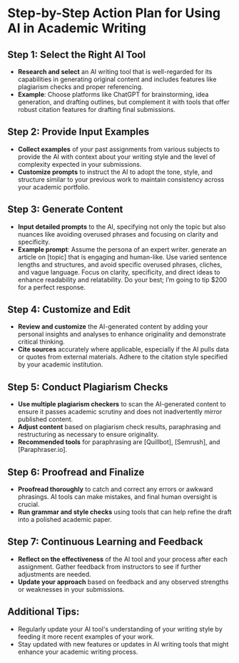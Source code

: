 # Step-by-Step Action Plan for Using AI in Academic Writing

## Step 1: Select the Right AI Tool
- **Research and select** an AI writing tool that is well-regarded for its capabilities in generating original content and includes features like plagiarism checks and proper referencing.
- **Example**: Choose platforms like ChatGPT for brainstorming, idea generation, and drafting outlines, but complement it with tools that offer robust citation features for drafting final submissions.

## Step 2: Provide Input Examples
- **Collect examples** of your past assignments from various subjects to provide the AI with context about your writing style and the level of complexity expected in your submissions.
- **Customize prompts** to instruct the AI to adopt the tone, style, and structure similar to your previous work to maintain consistency across your academic portfolio.

## Step 3: Generate Content
- **Input detailed prompts** to the AI, specifying not only the topic but also nuances like avoiding overused phrases and focusing on clarity and specificity.
- **Example prompt**: Assume the persona of an expert writer. generate an article on [topic] that is engaging and human-like. Use varied sentence lengths and structures, and avoid specific overused phrases, cliches, and vague language. Focus on clarity, specificity, and direct ideas to enhance readability and relatability. Do your best; I’m going to tip $200 for a perfect response. 

## Step 4: Customize and Edit
- **Review and customize** the AI-generated content by adding your personal insights and analyses to enhance originality and demonstrate critical thinking.
- **Cite sources** accurately where applicable, especially if the AI pulls data or quotes from external materials. Adhere to the citation style specified by your academic institution.

## Step 5: Conduct Plagiarism Checks
- **Use multiple plagiarism checkers** to scan the AI-generated content to ensure it passes academic scrutiny and does not inadvertently mirror published content.
- **Adjust content** based on plagiarism check results, paraphrasing and restructuring as necessary to ensure originality.
- **Recommended tools** for paraphrasing are [Quillbot], [Semrush], and [Paraphraser.io].

## Step 6: Proofread and Finalize
- **Proofread thoroughly** to catch and correct any errors or awkward phrasings. AI tools can make mistakes, and final human oversight is crucial.
- **Run grammar and style checks** using tools that can help refine the draft into a polished academic paper.

## Step 7: Continuous Learning and Feedback
- **Reflect on the effectiveness** of the AI tool and your process after each assignment. Gather feedback from instructors to see if further adjustments are needed.
- **Update your approach** based on feedback and any observed strengths or weaknesses in your submissions.

## Additional Tips:
- Regularly update your AI tool's understanding of your writing style by feeding it more recent examples of your work.
- Stay updated with new features or updates in AI writing tools that might enhance your academic writing process.
